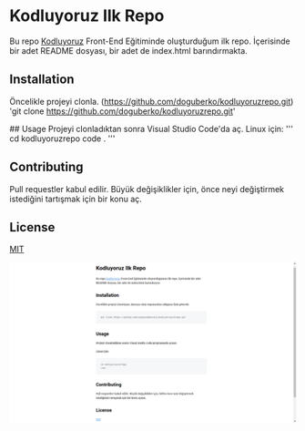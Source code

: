 # Kodluyoruz Ilk Repo
Bu repo [Kodluyoruz](https://www.kodluyoruz.org/) Front-End Eğitiminde oluşturduğum ilk repo. İçerisinde bir adet README dosyası, bir adet de index.html barındırmakta.

## Installation
Öncelikle projeyi clonla. (https://github.com/doguberko/kodluyoruzrepo.git)
'git clone https://github.com/doguberko/kodluyoruzrepo.git'

## Usage
Projeyi clonladıktan sonra Visual Studio Code'da aç.
Linux için:
'''
cd kodluyoruzrepo
code .
'''

## Contributing
Pull requestler kabul edilir. Büyük değişiklikler için, önce neyi değiştirmek istediğini tartışmak için bir konu aç.

## License
[MIT](https://github.com/git/git-scm.com/blob/main/MIT-LICENSE.txt)

![Proje resmi](https://raw.githubusercontent.com/Kodluyoruz/taskforce/main/git/odev1/figures/markdown.png)